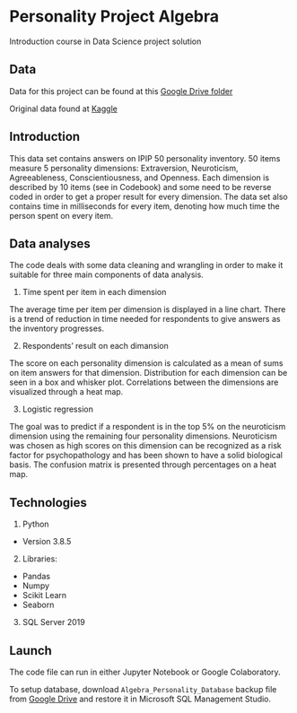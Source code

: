 # Personality Project Algebra
Introduction course in Data Science project solution

## Data
Data for this project can be found at this [Google Drive folder](https://drive.google.com/drive/folders/1otfejbiwkHbfou9v0DruVhYP2iJo-9R5?usp=sharing)

Original data found at [Kaggle](https://www.kaggle.com/tunguz/big-five-personality-test)

## Introduction

This data set contains answers on IPIP 50 personality inventory. 50 items measure 5 personality dimensions: Extraversion, Neuroticism, Agreeableness, Conscientiousness, and Openness.
Each dimension is described by 10 items (see in Codebook) and some need to be reverse coded in order to get a proper result for every dimension. The data set also contains time in milliseconds for every item, denoting how much time the person spent on every item.

## Data analyses

The code deals with some data cleaning and wrangling in order to make it suitable for three main components of data analysis.

1. Time spent per item in each dimension

The average time per item per dimension is displayed in a line chart. There is a trend of reduction in time needed for respondents to give answers as the inventory progresses.

2. Respondents’ result on each dimansion

The score on each personality dimension is calculated as a mean of sums on item answers for that dimension. Distribution for each dimension can be seen in a box and whisker plot. Correlations between the dimensions are visualized through a heat map.

3. Logistic regression

The goal was to predict if a respondent is in the top 5% on the neuroticism dimension using the remaining four personality dimensions. Neuroticism was chosen as high scores on this dimension can be recognized as a risk factor for psychopathology and has been shown to have a solid biological basis. The confusion matrix is presented through percentages on a heat map.

## Technologies

1. Python
* Version 3.8.5


2. Libraries: 
* Pandas
* Numpy
* Scikit Learn
* Seaborn

3. SQL Server 2019

## Launch
 
The code file can run in either Jupyter Notebook or Google Colaboratory.

To setup database, download `Algebra_Personality_Database` backup file from [Google Drive](https://drive.google.com/drive/folders/1otfejbiwkHbfou9v0DruVhYP2iJo-9R5?usp=sharing) and restore it in Microsoft SQL Management Studio.
